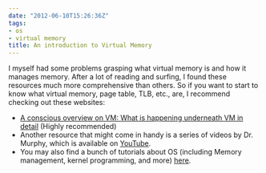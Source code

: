 ```yaml
---
date: "2012-06-10T15:26:36Z"
tags:
- os
- virtual memory
title: An introduction to Virtual Memory
---
```


I myself had some problems grasping what virtual memory is and how it manages memory. After a lot of reading and surfing, I found these resources much more comprehensive than others. So if you want to start to know what virtual memory, page table, TLB, etc., are, I recommend checking out these websites:

- [A conscious overview on VM: What is happening underneath VM in detail](http://pages.cs.wisc.edu/~solomon/cs537/html/paging.html) (Highly recommended)
- Another resource that might come in handy is a series of videos by Dr. Murphy, which is available on [YouTube](http://www.youtube.com/watch?v=Vw1B-U0Frws&feature=BFa&list=SP56B156F5D73BBD77).
- You may also find a bunch of tutorials about OS (including Memory management, kernel programming, and more) [here](http://www.osdever.net/tutorials/index "OS Developers").